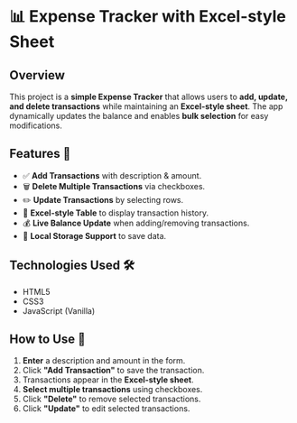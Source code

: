 # 📊 Expense Tracker with Excel-style Sheet

## Overview
This project is a **simple Expense Tracker** that allows users to **add, update, and delete transactions** while maintaining an **Excel-style sheet**. The app dynamically updates the balance and enables **bulk selection** for easy modifications.

## Features 🚀
- ✅ **Add Transactions** with description & amount.
- 🗑️ **Delete Multiple Transactions** via checkboxes.
- ✏️ **Update Transactions** by selecting rows.
- 📄 **Excel-style Table** to display transaction history.
- 💰 **Live Balance Update** when adding/removing transactions.
- 💾 **Local Storage Support** to save data.

## Technologies Used 🛠️
- HTML5
- CSS3
- JavaScript (Vanilla)

## How to Use 🔧
1. **Enter** a description and amount in the form.
2. Click **"Add Transaction"** to save the transaction.
3. Transactions appear in the **Excel-style sheet**.
4. **Select multiple transactions** using checkboxes.
5. Click **"Delete"** to remove selected transactions.
6. Click **"Update"** to edit selected transactions.


